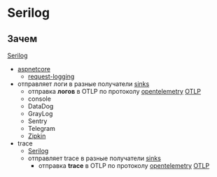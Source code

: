 # Serilog

## Зачем

[Serilog](https://github.com/serilog/serilog/wiki)

- [aspnetcore](https://github.com/serilog/serilog-aspnetcore)
	- [request-logging](https://github.com/serilog/serilog-aspnetcore?tab=readme-ov-file#request-logging)
- отправляет логи в разные получатели [sinks](https://github.com/serilog/serilog/wiki/Provided-Sinks)
	- отправка __логов__ в OTLP по протоколу [opentelemetry](https://github.com/serilog/serilog-sinks-opentelemetry) [OTLP](../../../protocols.integration/otel.md)
	- console
	- DataDog
	- GrayLog
	- Sentry
	- Telegram
	- [Zipkin](https://www.nuget.org/packages/SerilogTracing.Sinks.Zipkin/)
- trace
	- [Serilog](https://github.com/serilog-tracing/serilog-tracing)
	- отправляет trace в разные получатели [sinks](https://github.com/serilog/serilog/wiki/Provided-Sinks)
		- отправка __trace__ в OTLP по протоколу [opentelemetry](https://www.nuget.org/packages/SerilogTracing.Sinks.OpenTelemetry/) [OTLP](../../../protocols.integration/otel.md)

